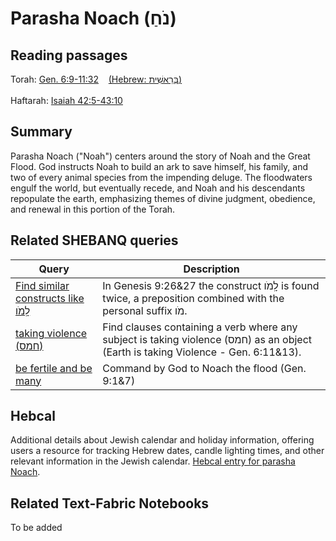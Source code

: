 # Parasha Noach (נֹחַ)

## Reading passages

Torah: [Gen. 6:9-11:32](https://www.stepbible.org/?q=version=NASB2020|reference=Gen.6:9-11:32&options=HNVUG) &nbsp;&nbsp; [(Hebrew: בְּרֵאשִׁית)](https://tikkun.io/#/p/noach)<br><br>
Haftarah: [Isaiah 42:5-43:10](https://www.stepbible.org/?q=version=NASB2020|reference=Isa.54:1-55:5&options=HNVUG)


## Summary

Parasha Noach ("Noah") centers around the story of Noah and the Great Flood. God instructs Noah to build an ark to save himself, his family, and two of every animal species from the impending deluge. The floodwaters engulf the world, but eventually recede, and Noah and his descendants repopulate the earth, emphasizing themes of divine judgment, obedience, and renewal in this portion of the Torah.

## Related SHEBANQ queries

Query | Description
--- | ---
[Find similar constructs like לָֽמֹו](https://shebanq.ancient-data.org/hebrew/text?iid=5529&page=1&mr=r&qw=q) | In Genesis 9:26&27 the construct לָֽמֹו is found twice, a preposition combined with the personal suffix מֹו.
[taking violence (חמס)](https://shebanq.ancient-data.org/hebrew/text?iid=5616&page=1&mr=r&qw=q) | Find clauses containing a verb where any subject is taking violence (חמס) as an object (Earth is taking Violence - Gen. 6:11&13).
[be fertile and be many](https://shebanq.ancient-data.org/hebrew/text?iid=6286&page=1&mr=r&qw=q) | Command by God to Noach the flood (Gen. 9:1&7)


## Hebcal

Additional details about Jewish calendar and holiday information, offering users a resource for tracking Hebrew dates, candle lighting times, and other relevant information in the Jewish calendar. [Hebcal entry for parasha Noach](https://www.hebcal.com/sedrot/noach).

## Related Text-Fabric Notebooks

To be added
